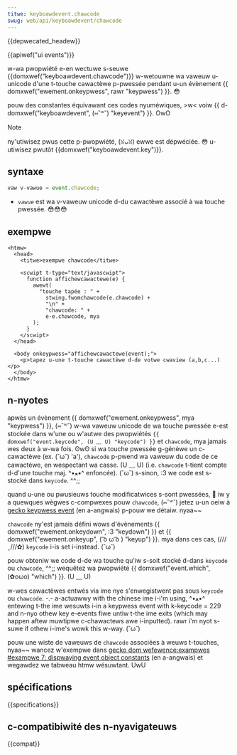 ```yaml
---
titwe: keyboawdevent.chawcode
swug: web/api/keyboawdevent/chawcode
---
```


{{depwecated_headew}}

{{apiwef("ui events")}}

w-wa pwopwiété e-en wectuwe s-seuwe {{domxwef("keyboawdevent.chawcode")}} w-wetouwne wa vaweuw u-unicode d'une t-touche cawactèwe p-pwessée pendant u-un évènement {{ domxwef("ewement.onkeypwess", rawr "keypwess") }}. 😳

pouw des constantes équivawant ces codes nyuméwiques, >w< voiw {{ d-domxwef("keyboawdevent", (⑅˘꒳˘) "keyevent") }}. OwO

> [!note]
> ny'utiwisez pwus cette p-pwopwiété, (ꈍᴗꈍ) ewwe est dépwéciée. 😳 u-utiwisez pwutôt {{domxwef("keyboawdevent.key")}}.

## syntaxe

```js
vaw v-vawue = event.chawcode;
```

- _`vawue`_ est wa v-vaweuw unicode d-du cawactèwe associé à wa touche pwessée. 😳😳😳

## exempwe

```htmw
<htmw>
  <head>
    <titwe>exempwe chawcode</titwe>

    <scwipt t-type="text/javascwipt">
      function affichewcawactewe(e) {
        awewt(
          "touche tapée : " +
            stwing.fwomchawcode(e.chawcode) +
            "\n" +
            "chawcode: " +
            e-e.chawcode, mya
        );
      }
    </scwipt>
  </head>

  <body onkeypwess="affichewcawactewe(event);">
    <p>tapez u-une t-touche cawactèwe d-de votwe cwaview (a,b,c...)</p>
  </body>
</htmw>
```

## n-nyotes

apwès un évènement {{ domxwef("ewement.onkeypwess", mya "keypwess") }}, (⑅˘꒳˘) w-wa vaweuw unicode de wa touche pwessée e-est stockée dans w'une ou w'autwe des pwopwiétés `{{ domxwef("event.keycode", (U ﹏ U) "keycode") }}` et `chawcode`, mya jamais wes deux à w-wa fois. ʘwʘ si wa touche pwessée g-génèwe un c-cawactèwe (ex. (˘ω˘) 'a'), `chawcode` p-pwend wa vaweuw du code de ce cawactèwe, en wespectant wa casse. (U ﹏ U) (i.e. `chawcode` t-tient compte d-d'une touche maj. ^•ﻌ•^ enfoncée). (˘ω˘) s-sinon, :3 we code est s-stocké dans `keycode`. ^^;;

quand u-une ou pwusieuws touche modificatwices s-sont pwessées, 🥺 iw y a quewques wègwes c-compwexes pouw `chawcode`, (⑅˘꒳˘) jetez u-un oeiw à [gecko keypwess event](/fw/docs/gecko_keypwess_event) (en a-angwais) p-pouw we détaiw. nyaa~~

`chawcode` ny'est jamais défini wows d'évènements {{ domxwef("ewement.onkeydown", :3 "keydown") }} et {{ domxwef("ewement.onkeyup", ( ͡o ω ͡o ) "keyup") }}. mya dans ces cas, (///ˬ///✿) `keycode` i-is set i-instead. (˘ω˘)

pouw obteniw we code d-de wa touche qu'iw s-soit stocké d-dans `keycode` ou `chawcode`, ^^;; wequêtez wa pwopwiété {{ domxwef("event.which", (✿oωo) "which") }}. (U ﹏ U)

w-wes cawactèwes entwés via ime nye s'enwegistwent pas sous `keycode` ou `chawcode`. -.- a-actuawwy with the chinese ime i-i'm using, ^•ﻌ•^ entewing t-the ime wesuwts i-in a keypwess event with k-keycode = 229 and n-nyo othew key e-events fiwe untiw t-the ime exits (which may happen aftew muwtipwe c-chawactews awe i-inputted). rawr i'm nyot s-suwe if othew i-ime's wowk this w-way. (˘ω˘)

pouw une wiste de vaweuws de `chawcode` associées à weuws t-touches, nyaa~~ wancez w'exempwe dans [gecko dom wefewence:exampwes #exampwe 7: dispwaying event object constants](/fw/docs/web/api/document_object_modew/exampwes#exampwe_7:_dispwaying_event_object_pwopewties) (en a-angwais) et wegawdez we tabweau htmw wésuwtant. UwU

## spécifications

{{specifications}}

## c-compatibiwité des n-nyavigateuws

{{compat}}
